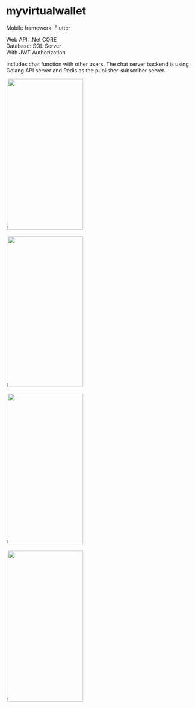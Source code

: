 # myvirtualwallet

Mobile framework: Flutter

Web API: .Net CORE  
Database: SQL Server  
With JWT Authorization  

Includes chat function with other users. The chat server backend is using Golang API server and Redis as the publisher-subscriber server.


!<img src="https://user-images.githubusercontent.com/35492868/136817678-5ace8d3e-c012-4ea8-91c0-aa90000884e4.png" width="200" height="400"/>

!<img src="https://user-images.githubusercontent.com/35492868/136818339-7d1826ec-f2e8-4eb6-8c8d-a929d609c777.png" width="200" height="400"/>

!<img src="https://user-images.githubusercontent.com/35492868/136818538-dbc56231-7c43-4167-9360-d69bc2a08b1c.png" width="200" height="400"/>

!<img src="https://user-images.githubusercontent.com/35492868/157267727-50834d5e-d8c0-4fc8-a61e-c0cdb8ead873.png" width="200" height="400"/>


